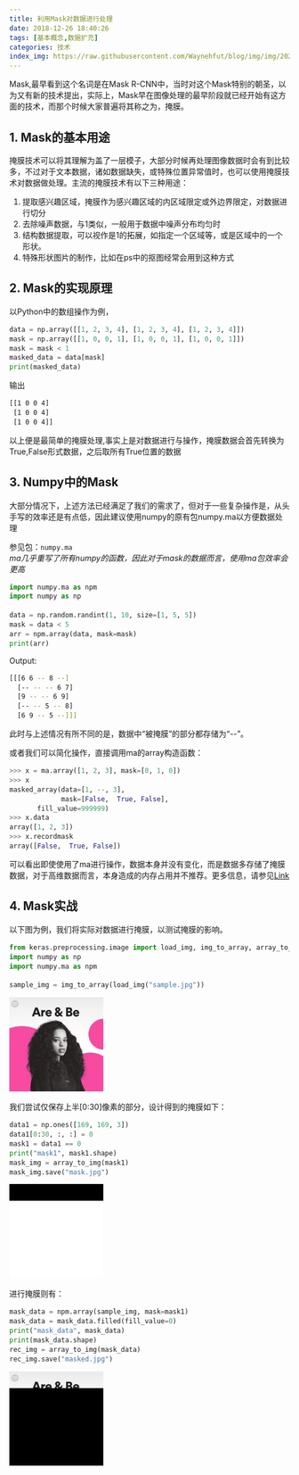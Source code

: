 ```yaml
---
title: 利用Mask对数据进行处理 
date: 2018-12-26 18:40:26
tags: [基本概念,数据扩充]
categories: 技术
index_img: https://raw.githubusercontent.com/Waynehfut/blog/img/img/20220722174304.png
---
```


Mask,最早看到这个名词是在Mask R-CNN中，当时对这个Mask特别的朝圣，以为又有新的技术提出，实际上，Mask早在图像处理的最早阶段就已经开始有这方面的技术，而那个时候大家普遍将其称之为，掩膜。
<!-- more -->

## 1. Mask的基本用途


掩膜技术可以将其理解为盖了一层模子，大部分时候再处理图像数据时会有到比较多，不过对于文本数据，诸如数据缺失，或特殊位置异常值时，也可以使用掩膜技术对数据做处理。主流的掩膜技术有以下三种用途：

1. 提取感兴趣区域，掩膜作为感兴趣区域的内区域限定或外边界限定，对数据进行切分
2. 去除噪声数据，与1类似，一般用于数据中噪声分布均匀时
3. 结构数据提取，可以视作是1的拓展，如指定一个区域等，或是区域中的一个形状。
4. 特殊形状图片的制作，比如在ps中的抠图经常会用到这种方式

## 2. Mask的实现原理

以Python中的数组操作为例，

```python
data = np.array([[1, 2, 3, 4], [1, 2, 3, 4], [1, 2, 3, 4]])
mask = np.array([[1, 0, 0, 1], [1, 0, 0, 1], [1, 0, 0, 1]])
mask = mask < 1
masked_data = data[mask]
print(masked_data)
```

输出

```bash
[[1 0 0 4]
 [1 0 0 4]
 [1 0 0 4]]
```

以上便是最简单的掩膜处理,事实上是对数据进行与操作，掩膜数据会首先转换为True,False形式数据，之后取所有True位置的数据

## 3. Numpy中的Mask

大部分情况下，上述方法已经满足了我们的需求了，但对于一些复杂操作是，从头手写的效率还是有点低，因此建议使用numpy的原有包numpy.ma以方便数据处理

参见包：`numpy.ma`  
_ma几乎重写了所有numpy的函数，因此对于mask的数据而言，使用ma包效率会更高_

```python
import numpy.ma as npm
import numpy as np

data = np.random.randint(1, 10, size=[1, 5, 5])
mask = data < 5
arr = npm.array(data, mask=mask)
print(arr)
```

Output:

```bash
[[[6 6 -- 8 --]
  [-- -- -- 6 7]
  [9 -- -- 6 9]
  [-- -- 5 -- 8]
  [6 9 -- 5 --]]]
```

此时与上述情况有所不同的是，数据中“被掩膜”的部分都存储为“--”。

或者我们可以简化操作，直接调用ma的array构造函数：

```python
>>> x = ma.array([1, 2, 3], mask=[0, 1, 0])
>>> x
masked_array(data=[1, --, 3],
             mask=[False,  True, False],
       fill_value=999999)
>>> x.data
array([1, 2, 3])
>>> x.recordmask
array([False,  True, False])
```

可以看出即使使用了ma进行操作，数据本身并没有变化，而是数据多存储了掩膜数据，对于高维数据而言，本身造成的内存占用并不推荐。更多信息，请参见[Link](https://docs.scipy.org/doc/numpy-1.15.1/reference/maskedarray.baseclass.html#numpy.ma.masked)

## 4. Mask实战

以下图为例，我们将实际对数据进行掩膜，以测试掩膜的影响。

```python
from keras.preprocessing.image import load_img, img_to_array, array_to_img
import numpy as np
import numpy.ma as npm

sample_img = img_to_array(load_img("sample.jpg"))

```

![sample](https://raw.githubusercontent.com/Waynehfut/blog/img/img/202207231609622.jpg)

我们尝试仅保存上半[0:30]像素的部分，设计得到的掩膜如下：

```python
data1 = np.ones([169, 169, 3])
data1[0:30, :, :] = 0
mask1 = data1 == 0
print("mask1", mask1.shape)
mask_img = array_to_img(mask1)
mask_img.save("mask.jpg")
```

![mask](https://raw.githubusercontent.com/Waynehfut/blog/img/img/202207231609702.jpg)

进行掩膜则有：

```python
mask_data = npm.array(sample_img, mask=mask1)
mask_data = mask_data.filled(fill_value=0)
print("mask_data", mask_data)
print(mask_data.shape)
rec_img = array_to_img(mask_data)
rec_img.save("masked.jpg")
```

![masked](https://raw.githubusercontent.com/Waynehfut/blog/img/img/202207231609395.jpg)
